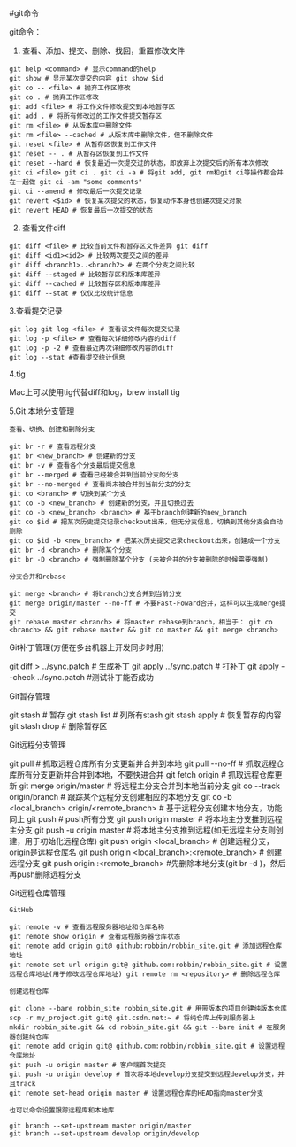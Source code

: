 #git命令

git命令：

  1. 查看、添加、提交、删除、找回，重置修改文件

    git help <command> # 显示command的help
    git show # 显示某次提交的内容 git show $id
    git co -- <file> # 抛弃工作区修改
    git co . # 抛弃工作区修改
    git add <file> # 将工作文件修改提交到本地暂存区
    git add . # 将所有修改过的工作文件提交暂存区
    git rm <file> # 从版本库中删除文件
    git rm <file> --cached # 从版本库中删除文件，但不删除文件
    git reset <file> # 从暂存区恢复到工作文件
    git reset -- . # 从暂存区恢复到工作文件
    git reset --hard # 恢复最近一次提交过的状态，即放弃上次提交后的所有本次修改
    git ci <file> git ci . git ci -a # 将git add, git rm和git ci等操作都合并在一起做 git ci -am "some comments"
    git ci --amend # 修改最后一次提交记录
    git revert <$id> # 恢复某次提交的状态，恢复动作本身也创建次提交对象
    git revert HEAD # 恢复最后一次提交的状态

  2. 查看文件diff

    git diff <file> # 比较当前文件和暂存区文件差异 git diff
    git diff <id1><id2> # 比较两次提交之间的差异
    git diff <branch1>..<branch2> # 在两个分支之间比较
    git diff --staged # 比较暂存区和版本库差异
    git diff --cached # 比较暂存区和版本库差异
    git diff --stat # 仅仅比较统计信息

  3.查看提交记录

    git log git log <file> # 查看该文件每次提交记录
    git log -p <file> # 查看每次详细修改内容的diff
    git log -p -2 # 查看最近两次详细修改内容的diff
    git log --stat #查看提交统计信息

  4.tig

  Mac上可以使用tig代替diff和log，brew install tig

  5.Git 本地分支管理

    查看、切换、创建和删除分支

    git br -r # 查看远程分支
    git br <new_branch> # 创建新的分支
    git br -v # 查看各个分支最后提交信息
    git br --merged # 查看已经被合并到当前分支的分支
    git br --no-merged # 查看尚未被合并到当前分支的分支
    git co <branch> # 切换到某个分支
    git co -b <new_branch> # 创建新的分支，并且切换过去
    git co -b <new_branch> <branch> # 基于branch创建新的new_branch
    git co $id # 把某次历史提交记录checkout出来，但无分支信息，切换到其他分支会自动删除
    git co $id -b <new_branch> # 把某次历史提交记录checkout出来，创建成一个分支
    git br -d <branch> # 删除某个分支
    git br -D <branch> # 强制删除某个分支 (未被合并的分支被删除的时候需要强制)

    分支合并和rebase

    git merge <branch> # 将branch分支合并到当前分支
    git merge origin/master --no-ff # 不要Fast-Foward合并，这样可以生成merge提交
    git rebase master <branch> # 将master rebase到branch，相当于： git co <branch> && git rebase master && git co master && git merge <branch>

  Git补丁管理(方便在多台机器上开发同步时用)

  git diff > ../sync.patch # 生成补丁
  git apply ../sync.patch # 打补丁
  git apply --check ../sync.patch #测试补丁能否成功

  Git暂存管理

  git stash # 暂存
  git stash list # 列所有stash
  git stash apply # 恢复暂存的内容
  git stash drop # 删除暂存区

  Git远程分支管理

  git pull # 抓取远程仓库所有分支更新并合并到本地
  git pull --no-ff # 抓取远程仓库所有分支更新并合并到本地，不要快进合并
  git fetch origin # 抓取远程仓库更新
  git merge origin/master # 将远程主分支合并到本地当前分支
  git co --track origin/branch # 跟踪某个远程分支创建相应的本地分支
  git co -b <local_branch> origin/<remote_branch> # 基于远程分支创建本地分支，功能同上
  git push # push所有分支
  git push origin master # 将本地主分支推到远程主分支
  git push -u origin master # 将本地主分支推到远程(如无远程主分支则创建，用于初始化远程仓库)
  git push origin <local_branch> # 创建远程分支， origin是远程仓库名
  git push origin <local_branch>:<remote_branch> # 创建远程分支
  git push origin :<remote_branch> #先删除本地分支(git br -d <branch>)，然后再push删除远程分支

  Git远程仓库管理

    GitHub

    git remote -v # 查看远程服务器地址和仓库名称
    git remote show origin # 查看远程服务器仓库状态
    git remote add origin git@ github:robbin/robbin_site.git # 添加远程仓库地址
    git remote set-url origin git@ github.com:robbin/robbin_site.git # 设置远程仓库地址(用于修改远程仓库地址) git remote rm <repository> # 删除远程仓库

    创建远程仓库

    git clone --bare robbin_site robbin_site.git # 用带版本的项目创建纯版本仓库
    scp -r my_project.git git@ git.csdn.net:~ # 将纯仓库上传到服务器上
    mkdir robbin_site.git && cd robbin_site.git && git --bare init # 在服务器创建纯仓库
    git remote add origin git@ github.com:robbin/robbin_site.git # 设置远程仓库地址
    git push -u origin master # 客户端首次提交
    git push -u origin develop # 首次将本地develop分支提交到远程develop分支，并且track
    git remote set-head origin master # 设置远程仓库的HEAD指向master分支

    也可以命令设置跟踪远程库和本地库

    git branch --set-upstream master origin/master
    git branch --set-upstream develop origin/develop

